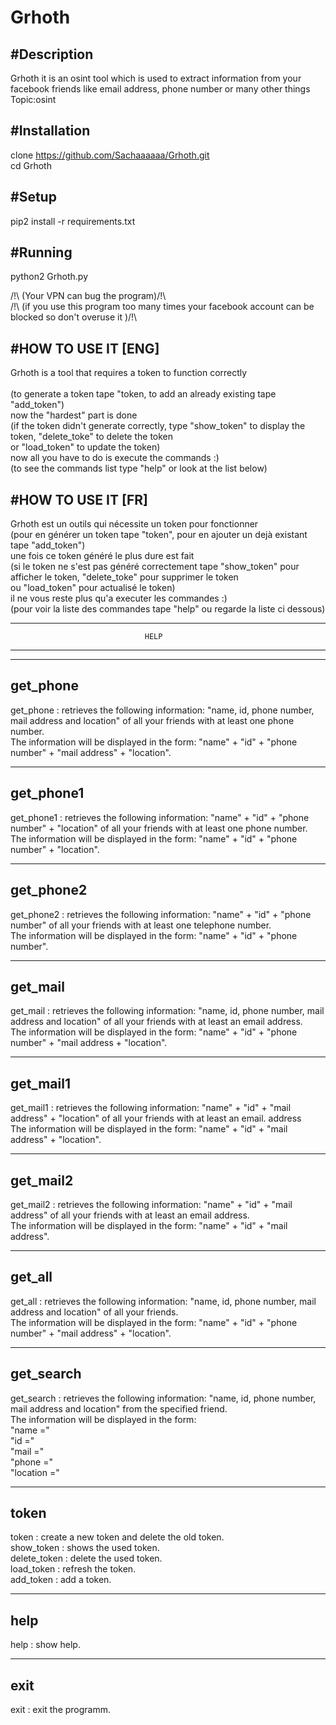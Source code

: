 # Grhoth

#Description
-------------------------------------------------------------------------------------
Grhoth it is an osint tool which is used to extract information from your facebook friends like email address, phone number or many other things
Topic:osint

#Installation
-------------------------------------------------------------------------------------
clone https://github.com/Sachaaaaaa/Grhoth.git <br/>
cd Grhoth

#Setup
-------------------------------------------------------------------------------------
pip2 install -r requirements.txt

#Running
-------------------------------------------------------------------------------------
python2 Grhoth.py<br/>

/!\ (Your VPN can bug the program)/!\ <br/>
/!\ (if you use this program too many times your facebook account can be blocked so don't overuse it )/!\ 

#HOW TO USE IT [ENG]
-------------------------------------------------------------------------------------
Grhoth is a tool that requires a token to function correctly<br/><br/>
(to generate a token tape "token, to add an already existing tape "add_token")<br/>
now the "hardest" part is done<br/>
(if the token didn't generate correctly, type "show_token" to display the token, "delete_toke" to delete the token<br/>
or "load_token" to update the token)<br/>
now all you have to do is execute the commands :)<br/>
(to see the commands list type "help" or look at the list below)

#HOW TO USE IT [FR]
-------------------------------------------------------------------------------------
Grhoth est un outils qui nécessite un token pour fonctionner<br/>
(pour en générer un token tape "token", pour en ajouter un dejà existant tape "add_token")<br/>
une fois ce token généré le plus dure est fait<br/> 
(si le token ne s'est pas généré correctement tape "show_token" pour afficher le token, "delete_toke" pour supprimer le token<br/> 
ou "load_token" pour actualisé le token)<br/>
il ne vous reste plus qu'a executer les commandes :)<br/>
(pour voir la liste des commandes tape "help" ou regarde la liste ci dessous)

-------------------------------------------------------------------------------------
                                  HELP
-------------------------------------------------------------------------------------
-------------------------------------------------------------------------------------
get_phone <br/>
-------------------------------------------------------------------------------------
get_phone : retrieves the following information: "name, id, phone number, mail address and location" of all your friends with at least one phone number.
<br/>
The information will be displayed in the form: "name" + "id" + "phone number" + "mail address" + "location".

-------------------------------------------------------------------------------------
get_phone1
-------------------------------------------------------------------------------------
get_phone1 : retrieves the following information: "name" + "id" + "phone number" + "location" of all your friends with at least one phone number.
<br/>
The information will be displayed in the form: "name" + "id" + "phone number" + "location".

-------------------------------------------------------------------------------------
get_phone2
-------------------------------------------------------------------------------------
get_phone2 : retrieves the following information: "name" + "id" + "phone number" of all your friends with at least one telephone number.<br/>
The information will be displayed in the form: "name" + "id" + "phone number".

-------------------------------------------------------------------------------------
get_mail 
-------------------------------------------------------------------------------------
get_mail : retrieves the following information: "name, id, phone number, mail address and location" of all your friends with at least an email address.
<br/>The information will be displayed in the form: "name" + "id" + "phone number" + "mail address + "location".

-------------------------------------------------------------------------------------
get_mail1
-------------------------------------------------------------------------------------
get_mail1 : retrieves the following information: "name" + "id" + "mail address" + "location" of all your friends with at least an email. address
<br/>The information will be displayed in the form: "name" + "id" + "mail address" + "location".

-------------------------------------------------------------------------------------
get_mail2
-------------------------------------------------------------------------------------
get_mail2 : retrieves the following information: "name" + "id" + "mail address" of all your friends with at least an email address.
<br/>The information will be displayed in the form: "name" + "id" + "mail address".

-------------------------------------------------------------------------------------
get_all 
-------------------------------------------------------------------------------------
get_all : retrieves the following information: "name, id, phone number, mail address and location" of all your friends.
<br/>The information will be displayed in the form: "name" + "id" + "phone number" + "mail address" + "location".

-------------------------------------------------------------------------------------
get_search
-------------------------------------------------------------------------------------
get_search : retrieves the following information: "name, id, phone number, mail address and location" from the specified friend.
<br/>The information will be displayed in the form:<br/>
"name ="<br/>
"id ="<br/>
"mail ="<br/>
"phone ="<br/>
"location ="<br/>

-------------------------------------------------------------------------------------
token
-------------------------------------------------------------------------------------
token : create a new token and delete the old token.<br/>
show_token : shows the used token.<br/>
delete_token : delete the used token.<br/>
load_token : refresh the token.<br/>
add_token : add a token.<br/>

-------------------------------------------------------------------------------------
help
-------------------------------------------------------------------------------------
help : show help.

-------------------------------------------------------------------------------------
exit
-------------------------------------------------------------------------------------
exit : exit the programm.
